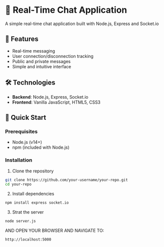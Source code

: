 # 🎯 Real-Time Chat Application

A simple real-time chat application built with Node.js, Express and Socket.io

## 🌟 Features
- Real-time messaging
- User connection/disconnection tracking
- Public and private messages
- Simple and intuitive interface

## 🛠 Technologies
- **Backend**: Node.js, Express, Socket.io
- **Frontend**: Vanilla JavaScript, HTML5, CSS3

## 🚀 Quick Start

### Prerequisites
- Node.js (v14+)
- npm (included with Node.js)

### Installation
1. Clone the repository
```bash
git clone https://github.com/your-username/your-repo.git
cd your-repo
```

2. Install dependencies
```bash
npm install express socket.io
```

3. Strat the server
```bash
node server.js
```
AND OPEN YOUR BROWSER AND NAVIGATE TO:
```bash
http://localhost:5000
```
